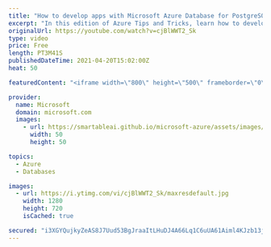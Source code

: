 ```yaml
---
title: "How to develop apps with Microsoft Azure Database for PostgreSQL | Azure Tips and Tricks"
excerpt: "In this edition of Azure Tips and Tricks, learn how to develop apps with Azure Database for PostgreSQL using best practices.    For more tips and tricks, visit: https://aka.ms/azuretipsandtricks    Get started with 12 months of free services and $200 USD in credit. Create your free account today with"
originalUrl: https://youtube.com/watch?v=cjBlWWT2_Sk
type: video
price: Free
length: PT3M41S
publishedDateTime: 2021-04-20T15:02:00Z
heat: 50

featuredContent: "<iframe width=\"800\" height=\"500\" frameborder=\"0\" src=\"https://www.youtube.com/embed/cjBlWWT2_Sk\" allow=\"accelerometer; autoplay; encrypted-media; gyroscope; picture-in-picture\" allowfullscreen></iframe>"

provider:
  name: Microsoft
  domain: microsoft.com
  images:
    - url: https://smartableai.github.io/microsoft-azure/assets/images/organizations/microsoft.com-50x50.jpg
      width: 50
      height: 50

topics:
  - Azure
  - Databases

images:
  - url: https://i.ytimg.com/vi/cjBlWWT2_Sk/maxresdefault.jpg
    width: 1280
    height: 720
    isCached: true

secured: "i3XGYQujkyZeAS8J7Uud53BgJraaItLHuDJ4A66Lq1C6uUA61Aiml4KJzb13j5K9dLuFoRCRBOLcNOhlPuDYuQwPwmboq6lcAa0/61OmS8wD54hjc3fTzNbHrFfb8AP3Ascp0sWjA2Xry8P02pcDVFLQ8m2lsWKoE5Jzortx5DEvXOb2J5uImIfsUiuxrZP0fhc7Tl6rvFmTu3zcY3D4zQg8Z/j++tnFgxvMCwvT28ETktyfoZTSahpMfc489H0PDDZaHjhgn2f63nAt3lu3B+e3r8etQTfviM8h78EK0OOoHzgQlqHpxOcA0Y2f4T68B9Z9A2LguxzVAlPQw5keKRwMFSCuZll/RR9hknvUbpt4Ifxt9j5sTjJvQnJ/dsQjh/XVZpyjA5t9wIRhfAV3aHyduDdIwQs/qa976Gliolg=;ii30ts8+Dc7a8u9DubU5cA=="
---
```


